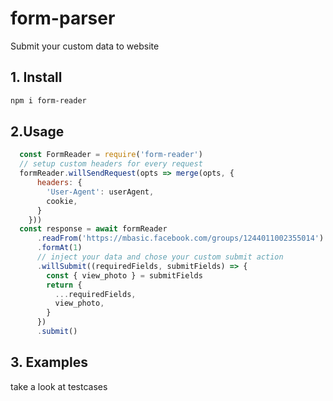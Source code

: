 # form-parser
Submit your custom data to website

## 1. Install 

```bash
npm i form-reader
```

## 2.Usage

```javascript
  const FormReader = require('form-reader')
  // setup custom headers for every request
  formReader.willSendRequest(opts => merge(opts, {
      headers: {
        'User-Agent': userAgent,
        cookie,
      }
    }))
  const response = await formReader
      .readFrom('https://mbasic.facebook.com/groups/1244011002355014')
      .formAt(1)
      // inject your data and chose your custom submit action
      .willSubmit((requiredFields, submitFields) => {
        const { view_photo } = submitFields
        return {
          ...requiredFields,
          view_photo,
        }
      })
      .submit()
```

## 3. Examples

take a look at testcases
